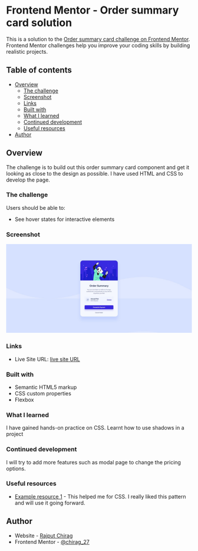 # Frontend Mentor - Order summary card solution

This is a solution to the [Order summary card challenge on Frontend Mentor](https://www.frontendmentor.io/challenges/order-summary-component-QlPmajDUj). Frontend Mentor challenges help you improve your coding skills by building realistic projects. 

## Table of contents

- [Overview](#overview)
  - [The challenge](#the-challenge)
  - [Screenshot](#screenshot)
  - [Links](#links)
  - [Built with](#built-with)
  - [What I learned](#what-i-learned)
  - [Continued development](#continued-development)
  - [Useful resources](#useful-resources)
- [Author](#author)



## Overview
The challenge is to build out this order summary card component and get it looking as close to the design as possible. I have used HTML and CSS to develop the page.



### The challenge

Users should be able to:

- See hover states for interactive elements

### Screenshot

![](./Solution.jpeg)

### Links

- Live Site URL: [live site URL](https://order-summary-component-main-solution.rajput-chiragch.repl.co/)


### Built with

- Semantic HTML5 markup
- CSS custom properties
- Flexbox


### What I learned

I have gained hands-on practice on CSS. Learnt how to use shadows in a project

### Continued development

I will try to add more features such as modal page to change the pricing options.

### Useful resources

- [Example resource 1](https://www.w3schools.com) - This helped me for CSS. I really liked this pattern and will use it going forward.

## Author

- Website - [Rajput Chirag](https://www.your-site.com)
- Frontend Mentor - [@chirag_27](https://www.frontendmentor.io/profile/yourusername)


